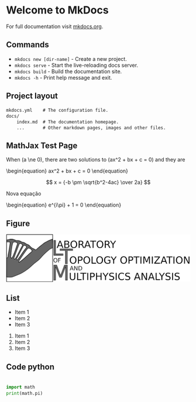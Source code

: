# Welcome to MkDocs

For full documentation visit [mkdocs.org](https://www.mkdocs.org).

## Commands

* `mkdocs new [dir-name]` - Create a new project.
* `mkdocs serve` - Start the live-reloading docs server.
* `mkdocs build` - Build the documentation site.
* `mkdocs -h` - Print help message and exit.

## Project layout

    mkdocs.yml    # The configuration file.
    docs/
        index.md  # The documentation homepage.
        ...       # Other markdown pages, images and other files.

## MathJax Test Page

When \(a \ne 0\), there are two solutions to \(ax^2 + bx + c = 0\) and they are

\begin{equation}
ax^2 + bx + c = 0
\end{equation}

$$ x = {-b \pm \sqrt{b^2-4ac} \over 2a} $$

Nova equação

\begin{equation}
e^{i\pi} + 1 = 0
\end{equation}

## Figure

![Logo LTM](figures/LTM_logo.png)

## List 

* Item 1
* Item 2
* Item 3

1. Item 1
2. Item 2
3. Item 3

## Code python

```python

import math
print(math.pi)

```